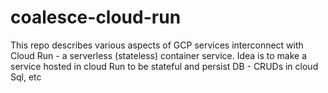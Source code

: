 # coalesce-cloud-run
This repo describes various aspects of GCP services interconnect with Cloud Run - a serverless (stateless) container service. Idea is to make a service hosted in cloud Run to be stateful and persist DB - CRUDs in cloud Sql, etc
